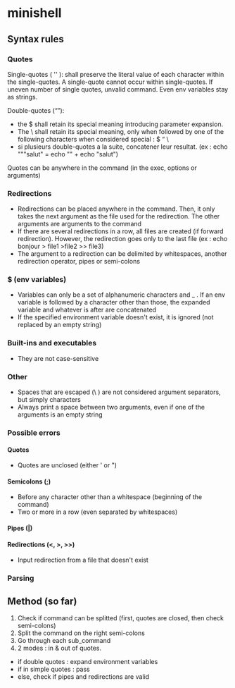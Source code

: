 # minishell

## Syntax rules

### Quotes

Single-quotes ( '' ):  shall preserve the literal value of each character within the single-quotes. A single-quote cannot occur within single-quotes. If uneven number of single quotes, unvalid command. Even env variables stay as strings.

Double-quotes (“”): 

- the $ shall retain its special meaning introducing parameter expansion.
- The \ shall retain its special meaning, only when followed by one of the following characters when considered special : $ “ \ 
- si plusieurs double-quotes a la suite, concatener leur resultat. (ex : echo """salut" = echo "" + echo "salut")

Quotes can be anywhere in the command (in the exec, options or arguments)

### Redirections

- Redirections can be placed anywhere in the command. Then, it only takes the next argument as the file used for the redirection.
The other arguments are arguments to the command
- If there are several redirections in a row, all files are created (if forward redirection). However, the redirection goes only to the last file
(ex : echo bonjour > file1 >file2 >> file3)
- The argument to a redirection can be delimited by whitespaces, another redirection operator, pipes or semi-colons

### $ (env variables)

- Variables can only be a set of alphanumeric characters and _ . If an env variable is followed by a character other than those, the expanded variable
and whatever is after are concatenated
- If the specified environment variable doesn't exist, it is ignored (not replaced by an empty string)

### Built-ins and executables

- They are not case-sensitive

### Other

- Spaces that are escaped (\ ) are not considered argument separators, but simply characters
- Always print a space between two arguments, even if one of the arguments is an empty string

### Possible errors

#### Quotes

- Quotes are unclosed (either ' or ")

#### Semicolons (;)

- Before any character other than a whitespace (beginning of the command)
- Two or more in a row (even separated by whitespaces)

#### Pipes (|)

#### Redirections (<, >, >>)

- Input redirection from a file that doesn't exist

### Parsing



## Method (so far)

1) Check if command can be splitted (first, quotes are closed, then check semi-colons)
2) Split the command on the right semi-colons
3) Go through each sub_command
4) 2 modes : in & out of quotes. 
- if double quotes : expand environment variables
- if in simple quotes : pass
- else, check if pipes and redirections are valid

